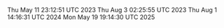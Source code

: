 
Thu May 11 23:12:51 UTC 2023
Thu Aug  3 02:25:55 UTC 2023
Thu Aug  1 14:16:31 UTC 2024
Mon May 19 19:14:30 UTC 2025
